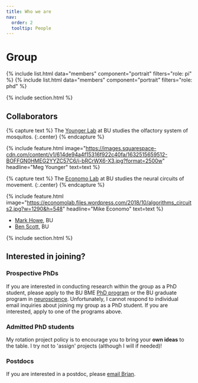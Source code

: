 ```yaml
---
title: Who we are
nav:
  order: 2
  tooltip: People
---
```


# <i class="fas fa-users"></i>Group

{%
  include list.html
  data="members"
  component="portrait"
  filters="role: pi"
%}
{%
  include list.html
  data="members"
  component="portrait"
  filters="role: phd"
%}

{% include section.html %}

## Collaborators

{% capture text %}
The <a href="https://www.youngerlaboratory.org/">Younger Lab</a> at BU studies the olfactory system of mosquitos.
{:.center}
{% endcapture %}

{%
  include feature.html
  image="https://images.squarespace-cdn.com/content/v1/614de94a4f15316f922c40fa/1632515659512-BOFFGN0HMEG2YYZC57C6/i-bRCrWX6-X3.jpg?format=2500w"
  headline="Meg Younger"
  text=text
%}

{% capture text %}
The <a href="https://economolab.org/">Economo Lab</a> at BU studies the neural circuits of movement.
{:.center}
{% endcapture %}

{%
  include feature.html
  image="https://economolab.files.wordpress.com/2018/10/algorithms_circuits2.jpg?w=1290&h=548"
  headline="Mike Economo"
  text=text
%}

- [Mark Howe](https://www.howe-lab.org/), BU
- [Ben Scott](https://www.scottcognitionlab.com/), BU

{% include section.html %}

## Interested in joining?
### Prospective PhDs
If you are interested in conducting research within the group as a PhD student, please apply to the BU BME [PhD program](https://www.bu.edu/eng/academics/explore-degree-programs/phd-in-biomedical-engineering/) or the BU graduate program in [neuroscience](  https://www.bu.edu/neuro/academics/graduate/). Unfortunately, I cannot respond to individual email inquiries about joining my group as a PhD student. If you are interested, apply to one of the programs above. 

### Admitted PhD students
My rotation project policy is to encourage you to bring your **own ideas** to the table. I try not to 'assign' projects (although I will if needed)!

### Postdocs
If you are interested in a postdoc, please [email Brian](mailto:bddepasq@bu.edu).  

<!--- ## Funding

Our work is made possible by funding from several organizations.
{:.center}

{%
  include gallery.html
  style="square"

  image1="images/photo.jpg"
  link1="https://nasa.gov/"
  tooltip1="Cool Foundation"

%}
-->